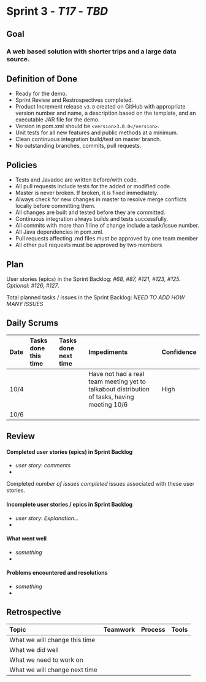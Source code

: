# Sprint 3 - *T17* - *TBD*

## Goal

### A web based solution with shorter trips and a large data source.

## Definition of Done

* Ready for the demo.
* Sprint Review and Restrospectives completed.
* Product Increment release `v3.0` created on GitHub with appropriate version number and name, a description based on the template, and an executable JAR file for the demo.
* Version in pom.xml should be `<version>3.0.0</version>`.
* Unit tests for all new features and public methods at a minimum.
* Clean continuous integration build/test on master branch.
* No outstanding branches, commits, pull requests. 

## Policies

* Tests and Javadoc are written before/with code.  
* All pull requests include tests for the added or modified code.
* Master is never broken.  If broken, it is fixed immediately.
* Always check for new changes in master to resolve merge conflicts locally before committing them.
* All changes are built and tested before they are committed.
* Continuous integration always builds and tests successfully.
* All commits with more than 1 line of change include a task/issue number.
* All Java dependencies in pom.xml.
* Pull requests affecting .md files must be approved by one team member
* All other pull requests must be approved by two members

## Plan 

User stories (epics) in the Sprint Backlog: *#68, #87, #121, #123, #125. Optional: #126, #127*.  

Total planned tasks / issues in the Sprint Backlog: *NEED TO ADD HOW MANY ISSUES* 

## Daily Scrums

Date | Tasks done this time | Tasks done next time | Impediments | Confidence
:--- | :--- | :--- | :--- | :---
10/4 | | | Have not had a real team meeting yet to talkabout distribution of tasks, having meeting 10/6| High
10/6 | | | | 
 

## Review

#### Completed user stories (epics) in Sprint Backlog 
* *user story*:  *comments*
* 

Completed *number of issues completed* issues associated with these user stories.

#### Incomplete user stories / epics in Sprint Backlog 
* *user story*: *Explanation...*
*

#### What went well
* *something*
*

#### Problems encountered and resolutions
* *something*
*

## Retrospective

Topic | Teamwork | Process | Tools
:--- | :--- | :--- | :---
What we will change this time |  |  | 
What we did well |  |  | 
What we need to work on |  |  |
What we will change next time |  |  | 
